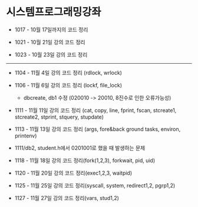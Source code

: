 # 시스템프로그래밍강좌
* 1017 - 10월 17일까지의 코드 정리

* 1021 - 10월 21일 강의 코드 정리

* 1023 - 10월 23일 강의 코드 정리
---
* 1104 - 11월 4일 강의 코드 정리 (rdlock, wrlock)

* 1106 - 11월 6일 강의 코드 정리 (lockf, file_lock)
  * dbcreate, db1 수정 (020010 -> 20010, 8진수로 인한 오류가능성)

* 1111 - 11월 11일 강의 코드 정리 (cat, copy, line, fprint, fscan, stcreate1, stcreate2, stprint, stquery, stupdate)

* 1113 - 11월 13일 강의 코드 정리 (args, fore&back ground tasks, environ, printenv)
 * 1111/db2, student.h에서 0201001로 했을 때 발생하는 문제 

* 1118 - 11월 18일 강의 코드 정리(fork(1,2,3), forkwait, pid, uid)

* 1120 - 11월 20일 강의 코드 정리(exec1,2,3, waitpid)

* 1125 - 11월 25일 강의 코드 정리(syscall, system, redirect1,2, pgrp1,2)

* 1127 - 11월 27일 강의 코드 정리(vars, stud1,2)
